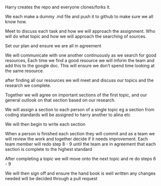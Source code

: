 Harry creates the repo and everyone clones/forks it.

We each make a dummy .md file and push it to github to make sure we all know how.

Meet to discuss each task and how we will approach the assignment. Who will do what topic and how we will approach the searching of sources.

Set our plan and ensure we are all in agreement

We will communicate with one another continuously as we search for good resources, Each time we find a good resource we will inform the team and add this to the google doc. This will ensure we don’t spend time looking at the same resource.

after finding all our  resources we will meet and discuss our topics and the research we complete. 

Together we will agree on important sections of the first topic, and our general outlook on that section based on our research.

We will assign a section to each person of a single topic eg a section from coding standards will be assigned to harry another to alina etc

 We will then begin to write each section

When a person is finished each section they will commit and as a team we will review the work and together decide if it needs improvement. Each team member will redo step 8 - 9 until the team are in agreement that each section is complete to the highest standard

After completing a topic we will move onto the next topic and re do steps 6 - 9

We will then sign off and ensure the hand book is well written any changes needed will be decided through a pull request

